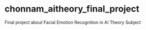 # chonnam_aitheory_final_project
Final project about Facial Emotion Recognition in AI Theory Subject
